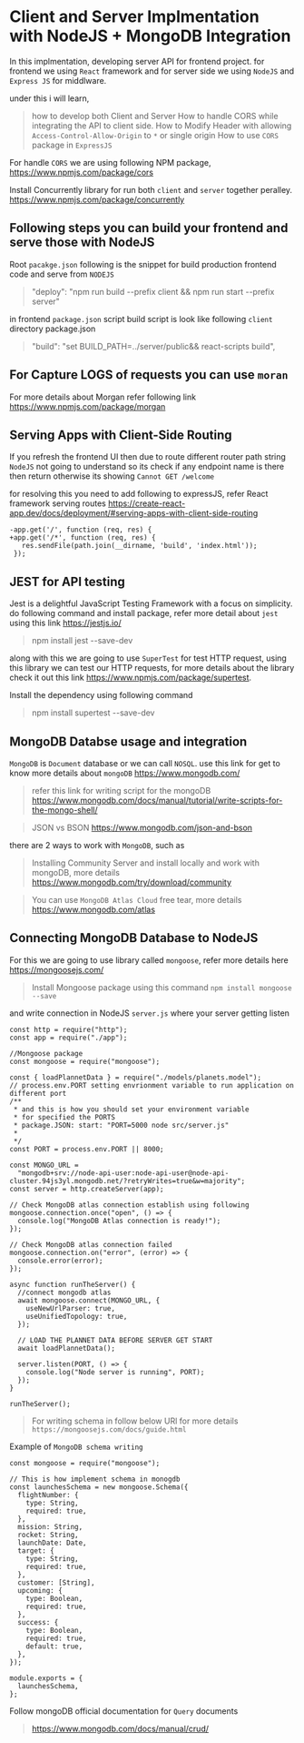 # Client and Server Implmentation with NodeJS + MongoDB Integration

In this implmentation, developing server API for frontend project. for frontend we using `React` framework and for server side we using `NodeJS` and `Express JS` for middlware.

under this i will learn,

> how to develop both Client and Server
> How to handle CORS while integrating the API to client side.
> How to Modify Header with allowing `Access-Control-Allow-Origin` to `*` or single origin
> How to use `CORS` package in `ExpressJS`

For handle `CORS` we are using following NPM package, https://www.npmjs.com/package/cors

Install Concurrently library for run both `client` and `server` together peralley. https://www.npmjs.com/package/concurrently

## Following steps you can build your frontend and serve those with NodeJS

Root `pacakge.json` following is the snippet for build production frontend code and serve from `NODEJS`

> "deploy": "npm run build --prefix client && npm run start --prefix server"

in frontend `package.json` script build script is look like following `client` directory package.json

> "build": "set BUILD_PATH=../server/public&& react-scripts build",

## For Capture LOGS of requests you can use `moran`

For more details about Morgan refer following link https://www.npmjs.com/package/morgan

## Serving Apps with Client-Side Routing

If you refresh the frontend UI then due to route different router path string `NodeJS` not going to understand so its check if any endpoint name is there then return otherwise its showing `Cannot GET /welcome`

for resolving this you need to add following to expressJS, refer React framework serving routes https://create-react-app.dev/docs/deployment/#serving-apps-with-client-side-routing

```
-app.get('/', function (req, res) {
+app.get('/*', function (req, res) {
   res.sendFile(path.join(__dirname, 'build', 'index.html'));
 });

```

## JEST for API testing

Jest is a delightful JavaScript Testing Framework with a focus on simplicity. do following command and install package, refer more detail about `jest` using this link https://jestjs.io/

> npm install jest --save-dev

along with this we are going to use `SuperTest` for test HTTP request, using this library we can test our HTTP requests, for more details about the library check it out this link https://www.npmjs.com/package/supertest.

Install the dependency using following command

> npm install supertest --save-dev

## MongoDB Databse usage and integration

`MongoDB` is `Document` database or we can call `NOSQL`. use this link for get to know more details about `mongoDB` https://www.mongodb.com/

> refer this link for writing script for the mongoDB https://www.mongodb.com/docs/manual/tutorial/write-scripts-for-the-mongo-shell/

> JSON vs BSON https://www.mongodb.com/json-and-bson

there are 2 ways to work with `MongoDB`, such as

> Installing Community Server and install locally and work with mongoDB, more details https://www.mongodb.com/try/download/community

> You can use `MongoDB Atlas Cloud` free tear, more details https://www.mongodb.com/atlas

## Connecting MongoDB Database to NodeJS

For this we are going to use library called `mongoose`, refer more details here https://mongoosejs.com/

> Install Mongoose package using this command `npm install mongoose --save`

and write connection in NodeJS `server.js` where your server getting listen

```
const http = require("http");
const app = require("./app");

//Mongoose package
const mongoose = require("mongoose");

const { loadPlannetData } = require("./models/planets.model");
// process.env.PORT setting envrionment variable to run application on different port
/**
 * and this is how you should set your environment variable
 * for specified the PORTS
 * package.JSON: start: "PORT=5000 node src/server.js"
 *
 */
const PORT = process.env.PORT || 8000;

const MONGO_URL =
  "mongodb+srv://node-api-user:node-api-user@node-api-cluster.94js3yl.mongodb.net/?retryWrites=true&w=majority";
const server = http.createServer(app);

// Check MongoDB atlas connection establish using following
mongoose.connection.once("open", () => {
  console.log("MongoDB Atlas connection is ready!");
});

// Check MongoDB atlas connection failed
mongoose.connection.on("error", (error) => {
  console.error(error);
});

async function runTheServer() {
  //connect mongodb atlas
  await mongoose.connect(MONGO_URL, {
    useNewUrlParser: true,
    useUnifiedTopology: true,
  });

  // LOAD THE PLANNET DATA BEFORE SERVER GET START
  await loadPlannetData();

  server.listen(PORT, () => {
    console.log("Node server is running", PORT);
  });
}

runTheServer();

```

> For writing schema in follow below URl for more details `https://mongoosejs.com/docs/guide.html`

Example of `MongoDB schema writing`

```
const mongoose = require("mongoose");

// This is how implement schema in monogdb
const launchesSchema = new mongoose.Schema({
  flightNumber: {
    type: String,
    required: true,
  },
  mission: String,
  rocket: String,
  launchDate: Date,
  target: {
    type: String,
    required: true,
  },
  customer: [String],
  upcoming: {
    type: Boolean,
    required: true,
  },
  success: {
    type: Boolean,
    required: true,
    default: true,
  },
});

module.exports = {
  launchesSchema,
};

```

Follow mongoDB official documentation for `Query` documents

> https://www.mongodb.com/docs/manual/crud/
